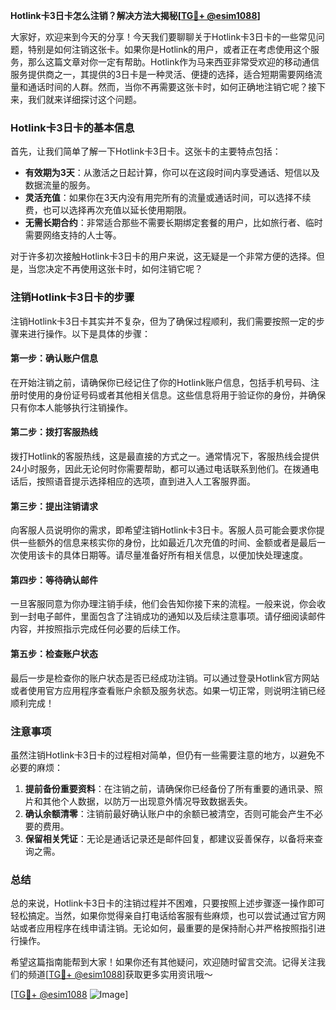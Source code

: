 **Hotlink卡3日卡怎么注销？解决方法大揭秘[[TG💪+ @esim1088](https://t.me/s/esim1088)]**

大家好，欢迎来到今天的分享！今天我们要聊聊关于Hotlink卡3日卡的一些常见问题，特别是如何注销这张卡。如果你是Hotlink的用户，或者正在考虑使用这个服务，那么这篇文章对你一定有帮助。Hotlink作为马来西亚非常受欢迎的移动通信服务提供商之一，其提供的3日卡是一种灵活、便捷的选择，适合短期需要网络流量和通话时间的人群。然而，当你不再需要这张卡时，如何正确地注销它呢？接下来，我们就来详细探讨这个问题。

### Hotlink卡3日卡的基本信息

首先，让我们简单了解一下Hotlink卡3日卡。这张卡的主要特点包括：
- **有效期为3天**：从激活之日起计算，你可以在这段时间内享受通话、短信以及数据流量的服务。
- **灵活充值**：如果你在3天内没有用完所有的流量或通话时间，可以选择不续费，也可以选择再次充值以延长使用期限。
- **无需长期合约**：非常适合那些不需要长期绑定套餐的用户，比如旅行者、临时需要网络支持的人士等。

对于许多初次接触Hotlink卡3日卡的用户来说，这无疑是一个非常方便的选择。但是，当您决定不再使用这张卡时，如何注销它呢？

### 注销Hotlink卡3日卡的步骤

注销Hotlink卡3日卡其实并不复杂，但为了确保过程顺利，我们需要按照一定的步骤来进行操作。以下是具体的步骤：

#### 第一步：确认账户信息
在开始注销之前，请确保你已经记住了你的Hotlink账户信息，包括手机号码、注册时使用的身份证号码或者其他相关信息。这些信息将用于验证你的身份，并确保只有你本人能够执行注销操作。

#### 第二步：拨打客服热线
拨打Hotlink的客服热线，这是最直接的方式之一。通常情况下，客服热线会提供24小时服务，因此无论何时你需要帮助，都可以通过电话联系到他们。在拨通电话后，按照语音提示选择相应的选项，直到进入人工客服界面。

#### 第三步：提出注销请求
向客服人员说明你的需求，即希望注销Hotlink卡3日卡。客服人员可能会要求你提供一些额外的信息来核实你的身份，比如最近几次充值的时间、金额或者是最后一次使用该卡的具体日期等。请尽量准备好所有相关信息，以便加快处理速度。

#### 第四步：等待确认邮件
一旦客服同意为你办理注销手续，他们会告知你接下来的流程。一般来说，你会收到一封电子邮件，里面包含了注销成功的通知以及后续注意事项。请仔细阅读邮件内容，并按照指示完成任何必要的后续工作。

#### 第五步：检查账户状态
最后一步是检查你的账户状态是否已经成功注销。可以通过登录Hotlink官方网站或者使用官方应用程序查看账户余额及服务状态。如果一切正常，则说明注销已经顺利完成！

### 注意事项

虽然注销Hotlink卡3日卡的过程相对简单，但仍有一些需要注意的地方，以避免不必要的麻烦：

1. **提前备份重要资料**：在注销之前，请确保你已经备份了所有重要的通讯录、照片和其他个人数据，以防万一出现意外情况导致数据丢失。
2. **确认余额清零**：注销前最好确认账户中的余额已被清空，否则可能会产生不必要的费用。
3. **保留相关凭证**：无论是通话记录还是邮件回复，都建议妥善保存，以备将来查询之需。

### 总结

总的来说，Hotlink卡3日卡的注销过程并不困难，只要按照上述步骤逐一操作即可轻松搞定。当然，如果你觉得亲自打电话给客服有些麻烦，也可以尝试通过官方网站或者应用程序在线申请注销。无论如何，最重要的是保持耐心并严格按照指引进行操作。

希望这篇指南能帮到大家！如果你还有其他疑问，欢迎随时留言交流。记得关注我们的频道[[TG💪+ @esim1088](https://t.me/s/esim1088)]获取更多实用资讯哦～ 

[[TG💪+ @esim1088](https://t.me/s/esim1088) ![Image](https://i.postimg.cc/4NQfJmqS/Snipaste-2025-05-13-00-14-12.png)]